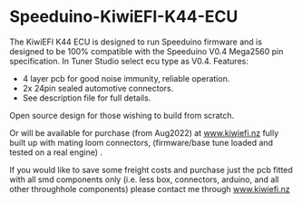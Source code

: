 # Speeduino-KiwiEFI-K44-ECU
The KiwiEFI K44 ECU is designed to run Speeduino firmware and is designed to be 100% compatible with the Speeduino V0.4 Mega2560 pin specification. 
In Tuner Studio select ecu type as V0.4.
  Features:
- 4 layer pcb for good noise immunity, reliable operation.
- 2x 24pin sealed automotive connectors.
- See description file for full details.


Open source design for those wishing to build from scratch.

Or will be available for purchase (from Aug2022) at www.kiwiefi.nz fully built up with mating loom connectors, (firmware/base tune loaded and tested on a real engine) . 

If you would like to save some freight costs and purchase just the pcb fitted with all smd components only (i.e. less box, connectors, arduino, and all other throughhole components) please contact me through www.kiwiefi.nz 


